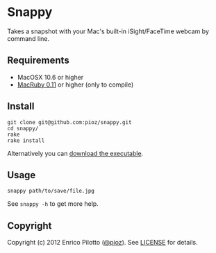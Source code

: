 # Snappy

Takes a snapshot with your Mac's built-in iSight/FaceTime webcam by command line.

## Requirements

* MacOSX 10.6 or higher
* [MacRuby 0.11](http://macruby.org) or higher (only to compile)

## Install

    git clone git@github.com:pioz/snappy.git 
    cd snappy/
    rake
    rake install

Alternatively you can [download the executable](https://github.com/pioz/snappy/raw/master/snappy.zip).
    
## Usage

    snappy path/to/save/file.jpg

See `snappy -h` to get more help.
    
## Copyright

Copyright (c) 2012 Enrico Pilotto ([@pioz](http://github.com/pioz)). See [LICENSE](https://github.com/pioz/snappy/blob/master/LICENSE) for details.